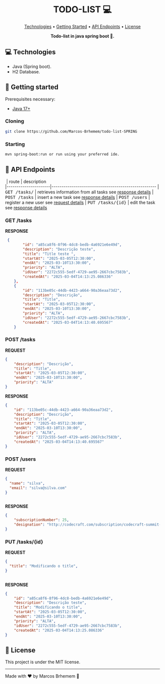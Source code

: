 <h1 align="center" style="font-weight: bold;">TODO-LIST 💻</h1>

<p align="center">
 <a href="#tech">Technologies</a> • 
 <a href="#started">Getting Started</a> • 
  <a href="#routes">API Endpoints</a> •
 <a href="#license">License</a>
</p>

<p align="center">
    <b>Todo-list in java spring boot 🚀.</b>
</p>

<h2 id="technologies">💻 Technologies</h2>

- Java (Spring boot).
- H2 Database.

<h2 id="started">🚀 Getting started</h2>

Prerequisites necessary:

- [Java 17+](https://www.oracle.com/br/java/technologies/downloads/)

<h3>Cloning</h3>

```bash
git clone https://github.com/Marcos-Brhemem/todo-list-SPRING
```

<h3>Starting</h3>

```bash
mvn spring-boot:run or run using your preferred ide.
```

<h2 id="routes">📍 API Endpoints</h2>

​
| route               | description                                          
|----------------------|-----------------------------------------------------
| <kbd>GET /tasks/</kbd>     | retrieves information from all tasks see [response details](#get-tasks-detail)
| <kbd>POST /tasks</kbd>     | insert a new task see [response details](#post-insert-tasks-detail)
| <kbd>POST /users</kbd>     | register a new user see [request details](#post-users-detail)
| <kbd>PUT /tasks/{id}</kbd>     | edit the task see [response details](#put-edit-tasks-detail)




<h3 id="get-tasks-detail">GET /tasks</h3>

**RESPONSE**
```json
 {
        "id": "a85ca8f6-8f96-4dc8-bedb-4a6921e6e49d",
        "description": "Descrição teste",
        "title": "Title teste ",
        "startAt": "2025-03-05T12:30:00",
        "endAt": "2025-03-10T13:30:00",
        "priority": "ALTA",
        "idUser": "2272c555-5edf-4729-ae95-2667cbc7583b",
        "createdAt": "2025-03-04T14:13:25.086336"
    },
    {
        "id": "113be05c-44db-4423-a664-90a36eaa73d2",
        "description": "Descrição",
        "title": "Title",
        "startAt": "2025-03-05T12:30:00",
        "endAt": "2025-03-10T13:30:00",
        "priority": "ALTA",
        "idUser": "2272c555-5edf-4729-ae95-2667cbc7583b",
        "createdAt": "2025-03-04T14:13:40.695567"
    }
```

<h3 id="post-insert-tasks-detail">POST /tasks</h3>

**REQUEST**
```json
{
    "description": "Descrição",
    "title": "Title",
    "startAt": "2025-03-05T12:30:00",
    "endAt": "2025-03-10T13:30:00",
    "priority": "ALTA"
}
```

**RESPONSE**
```json
{
    "id": "113be05c-44db-4423-a664-90a36eaa73d2",
    "description": "Descrição",
    "title": "Title",
    "startAt": "2025-03-05T12:30:00",
    "endAt": "2025-03-10T13:30:00",
    "priority": "ALTA",
    "idUser": "2272c555-5edf-4729-ae95-2667cbc7583b",
    "createdAt": "2025-03-04T14:13:40.695567"
}
```

<h3 id="post-users-detail">POST /users</h3>

**REQUEST**
```json
{
  "name": "silva",
  "email": "silva@silva.com"
}
​
```

**RESPONSE**
```json
{
    "subscriptionNumber": 25,
    "designation": "http://codecraft.com/subscription/codecraft-summit-2030/11"
}
```


<h3 id="put-edit-tasks-detail">PUT /tasks/{id} </h3>

**REQUEST**
```json
{
  "title": "Modificando o title",
}
​
```

**RESPONSE**
```json
{
    "id": "a85ca8f6-8f96-4dc8-bedb-4a6921e6e49d",
    "description": "Descrição teste",
    "title": "Modificando o title",
    "startAt": "2025-03-05T12:30:00",
    "endAt": "2025-03-10T13:30:00",
    "priority": "ALTA",
    "idUser": "2272c555-5edf-4729-ae95-2667cbc7583b",
    "createdAt": "2025-03-04T14:13:25.086336"
}
```

<h2 id="license">📑 License</h2>

This project is under the MIT license.

---

Made with ♥ by Marcos Brhemem 👋
